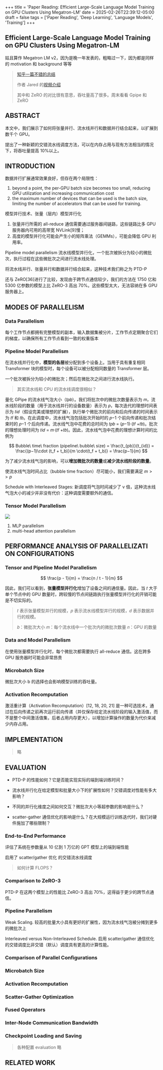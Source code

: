 +++
title = 'Paper Reading: Efficient Large-Scale Language Model Training on GPU Clusters Using Megatron-LM'
date = 2025-02-26T22:39:12-05:00
draft = false
tags = ['Paper Reading', 'Deep Learning', 'Language Models', 'Training']
+++

## Efficient Large-Scale Language Model Training on GPU Clusters Using Megatron-LM

姑且算作 Megatron LM v2，因为是晚一年发表的，粗略过一下，因为都是同样的 motivation 和 background 等等

> [知乎一篇不错的总结](https://zhuanlan.zhihu.com/p/19482552307)
>
> 作者 Jared 的[视频介绍](https://youtu.be/gHaNUcS1_O4?si=EEgK2Y5_6fZtAJB8)
>
> 其中和 ZeRO 的对比很有意思，吞吐量高了很多。周末看看 Gpipe 和 ZeRO

## ABSTRACT

本文中，我们展示了如何将张量并行、流水线并行和数据并行结合起来，以扩展到数千个 GPU。

提出了一种新颖的交错流水线调度方法，可以在内存占用与现有方法相当的情况下，将吞吐量提高 10%以上。

## INTRODUCTION

数据并行扩展通常效果良好，但存在两个局限性：

1. beyond a point, the per-GPU batch size becomes too small, reducing GPU utilization and increasing communication cost
2. the maximum number of devices that can be used is the batch size, limiting the number of accelerators that can be used for training.

模型并行技术、张量（层内）模型并行化

1. 张量并行所需的 all-reduce 通信需要通过服务器间链路，这些链路比多 GPU 服务器内可用的高带宽 NVLink[9]慢；
2. 高度的模型并行化可能会产生小的矩阵乘法（GEMMs），可能会降低 GPU 利用率。

Pipeline model parallelism 流水线模型并行化，一个批次被拆分为较小的微批次，执行过程在这些微批次之间进行流水线处理。

将流水线并行、张量并行和数据并行结合起来，这种技术我们称之为 PTD-P

还与 ZeRO[36]进行了比较，发现由于跨节点通信较少，我们的方法在 1750 亿和 5300 亿参数的模型上比 ZeRO-3 高出 70%。这些模型太大，无法容纳在多 GPU 服务器上。

## MODES OF PARALLELISM

### Data Parallelism

每个工作节点都拥有完整模型的副本，输入数据集被分片，工作节点定期聚合它们的梯度，以确保所有工作节点看到一致的权重版本

### Pipeline Model Parallelism

在流水线并行化中，**模型的各层**被分配到多个设备上。当用于具有重复相同 Transformer 块的模型时，每个设备可以被分配相同数量的 Transformer 层。

一个批次被拆分为较小的微批次；然后在微批次之间进行流水线执行。

> 其实流水线和 CPU 的流水线调度很相似？

量化 GPipe 的流水线气泡大小（𝑡𝑝𝑏）。我们将批次中的微批次数量表示为 𝑚，流水线阶段的数量（用于流水线并行的设备数量）表示为 𝑝，每次迭代的理想时间表示为 𝑡𝑖𝑑（假设完美或理想的扩展），执行单个微批次的前向和后向传递的时间表示为 𝑡𝑓 和 𝑡𝑏。在此调度中，流水线气泡包括批次开始时的 𝑝−1 个前向传递和批次结束时的 𝑝−1 个后向传递。流水线气泡中花费的总时间为 𝑡𝑝𝑏 = (𝑝−1)·(𝑡𝑓 +𝑡𝑏)。批次的理想处理时间为 𝑡𝑖𝑑 = 𝑚·(𝑡𝑓 +𝑡𝑏)。因此，流水线气泡中花费的理想计算时间的比例为

$$
Bubble\ time\ fraction (pipeline\ bubble\ size) = \frac{t_{pb}}{t_{id}} = \frac{(p−1)\cdot (t_f + t_b)}{m \cdot(t_f + t_b)} = \frac{p−1}{m}
$$

为了减少流水线气泡的影响，可以**增加微批次的数量**或**减少流水线阶段的数量**。

使流水线气泡时间占比（bubble time fraction）尽可能小，我们需要满足 $m >> p$

Schedule with Interleaved Stages: 新调度将气泡时间减少了 v 倍，这种流水线气泡大小的减少并非没有代价：这种调度需要额外的通信。

### Tensor Model Parallelism

![](https://s2.loli.net/2025/02/27/XAPO3Kie1fxMUlS.png)

1. MLP parallelism
2. multi-head attention parallelism

## PERFORMANCE ANALYSIS OF PARALLELIZATI ON CONFIGURATIONS

### Tensor and Pipeline Model Parallelism

$$
\frac{p - 1}{m} = \frac{n / t - 1}{m}
$$

因此，我们可以看到，**张量模型并行化**增加了设备之间的通信量。因此，当 𝑡 大于单个节点中的 GPU 数量时，跨较慢的节点间链路执行张量模型并行化的开销可能是不切实际的。

> 𝑡 表示张量模型并行的规模，𝑝 表示流水线模型并行的规模，𝑑 表示数据并行的规模。
>
> 𝑏：微批次大小
> 𝑚：每个流水线中一个批次内的微批次数量
> 𝑛：GPU 的数量

### Data and Model Parallelism

在使用张量模型并行化时，每个微批次都需要执行 all-reduce 通信。这在跨多 GPU 服务器时可能会非常昂贵

### Microbatch Size

微批次大小 b 的选择也会影响模型训练的吞吐量。

### Activation Recomputation

激活重计算（Activation Recomputation）[12, 18, 20, 21] 是一种可选技术，通过在后向传递之前再次运行前向传递（并仅保存给定流水线阶段的输入激活值，而不是整个中间激活值集，后者占用内存更大），以增加计算操作的数量为代价来减少内存占用。

## IMPLEMENTATION

> 略

## EVALUATION

- PTD-P 的性能如何？它是否能实现实际的端到端训练时间？

- 流水线并行化在给定模型和批量大小下的扩展性如何？交错调度对性能有多大影响？

- 不同的并行化维度之间如何交互？微批次大小等超参数的影响是什么？

- scatter-gather 通信优化的影响是什么？在大规模运行训练迭代时，我们对硬件施加了哪些限制？

### End-to-End Performance

评估了系统在参数量从 10 亿到 1 万亿的 GPT 模型上的端到端性能

启用了 scatter/gather 优化 的交错流水线调度

> 如何计算 FLOPS？

### Comparison to ZeRO-3

PTD-P 在这两个模型上的性能比 ZeRO-3 高出 70%，这得益于更少的跨节点通信。

### Pipeline Parallelism

Weak Scaling. 较高的批量大小具有更好的扩展性，因为流水线气泡被分摊到更多的微批次上

Interleaved versus Non-Interleaved Schedule. 启用 scatter/gather 通信优化 的交错调度比非交错（默认）调度具有更高的计算性能。

### Comparison of Parallel Configurations

### Microbatch Size

### Activation Recomputation

### Scatter-Gather Optimization

### Fused Operators

### Inter-Node Communication Bandwidth

### Checkpoint Loading and Saving

> 各种配置 evaluation 略

## RELATED WORK
